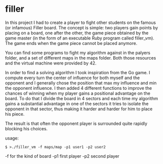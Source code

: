 # filler
In this project I had to create a player to fight other students on the famous (or infamous) Filler board.
The concept is simple: two players gain points by placing on a board, one after the other,
the game piece obtained by the game master (in the form of an executable Ruby program called filler_vm).
The game ends when the game piece cannot be placed anymore.

You can find some programs to fight my algorithm against in the palyers folder, and a set of different maps in the maps folder.
Both those resources and the virtual machine were provided by 42.

In order to find a solving algorithm I took inspiration from the Go game. 
I compute every turn the center of influence for both myself and the opponent and
I generally chose the position that max my influence and min the opponent influence.
I then added 4 different functions to improve the chances of winning when my player gains a positional advantage on the board.
To do that I divide the board in 4 sectors and each time my algorithm gains a substantial advantage in one of the sectors
it tries to isolate the opponent in that sector, thus making it harder and harder for him to place his piece.

The result is that often the opponent player is surrounded quite rapidly blocking his choices.

usage:
```
$ >./filler_vm -f maps/map -p1 user1 -p2 user2
```
-f for the kind of board
-p1 first player
-p2 second player

